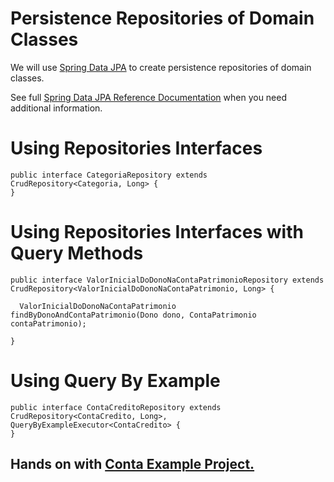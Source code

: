 Persistence Repositories of Domain Classes
====

We will use [Spring Data JPA](https://spring.io/projects/spring-data-jpa) to create persistence repositories of domain classes.

See full [Spring Data JPA Reference Documentation](https://docs.spring.io/spring-data/jpa/docs/current/reference/html/#jpa.repositories) when you need additional information.

# Using Repositories Interfaces

```
public interface CategoriaRepository extends        CrudRepository<Categoria, Long> {
}
```


# Using Repositories Interfaces with Query Methods

```
public interface ValorInicialDoDonoNaContaPatrimonioRepository extends CrudRepository<ValorInicialDoDonoNaContaPatrimonio, Long> {
    
  ValorInicialDoDonoNaContaPatrimonio findByDonoAndContaPatrimonio(Dono dono, ContaPatrimonio contaPatrimonio);
    
}
```

# Using Query By Example

```
public interface ContaCreditoRepository extends CrudRepository<ContaCredito, Long>, QueryByExampleExecutor<ContaCredito> {
}
```


## Hands on with [Conta Example Project.](https://github.com/persapiens/conta/tree/main/src/main/java/br/edu/ifrn/conta/persistencia)
